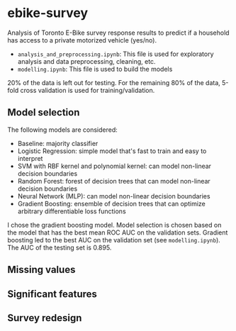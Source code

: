 # ebike-survey

Analysis of Toronto E-Bike survey response results to predict if a household has access to a private motorized vehicle (yes/no).

* `analysis_and_preprocessing.ipynb`: This file is used for exploratory analysis and data preprocessing, cleaning, etc.
* `modelling.ipynb`: This file is used to build the models

20% of the data is left out for testing. For the remaining 80% of the data, 5-fold cross validation is used for training/validation.

## Model selection

The following models are considered:

* Baseline: majority classifier
* Logistic Regression: simple model that's fast to train and easy to interpret
* SVM with RBF kernel and polynomial kernel: can model non-linear decision boundaries
* Random Forest: forest of decision trees that can model non-linear decision boundaries
* Neural Network (MLP): can model non-linear decision boundaries
* Gradient Boosting: ensemble of decision trees that can optimize arbitrary differentiable loss functions

I chose the gradient boosting model. Model selection is chosen based on the model that has the best mean ROC AUC on the validation sets. Gradient boosting led to the best AUC on the validation set (see `modelling.ipynb`). The AUC of the testing set is 0.895.

## Missing values

## Significant features

## Survey redesign
